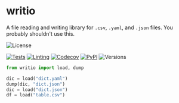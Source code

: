 # writio

A file reading and writing library for `.csv`, `.yaml`, and `.json` files. You probably shouldn't use this.

![License](https://img.shields.io/github/license/fmatter/writio)

[![Tests](https://img.shields.io/github/actions/workflow/status/fmatter/writio/tests.yml?label=tests)](https://github.com/fmatter/writio/actions/workflows/tests.yml)
[![Linting](https://img.shields.io/github/actions/workflow/status/fmatter/writio/lint.yml?label=linting)](https://github.com/fmatter/writio/actions/workflows/lint.yml)
[![Codecov](https://img.shields.io/codecov/c/github/fmatter/writio)](https://app.codecov.io/gh/fmatter/writio/)
[![PyPI](https://img.shields.io/pypi/v/writio.svg)](https://pypi.org/project/writio)
![Versions](https://img.shields.io/pypi/pyversions/writio)

```python
from writio import load, dump

dic = load("dict.yaml")
dump(dic, "dict.json")
dic = load("dict.json")
df = load("table.csv")
```
